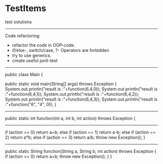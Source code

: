 # TestItems
test solutions
*******************************************
Code refactoring:
- refactor the code in OOP-code.
- if/else-, switch/case, ?- Operators are forbidden
- try to use generics.
- create useful junit-test
*******************************************
public class Main {

public static void main(String[] args) throws Exception {
System.out.println("result is :"+function(6,4,0));
System.out.println("result is :"+function(6,4,1));
System.out.println("result is :"+function(6,4,2));
System.out.println("result is :"+function(6,4,3));
System.out.println("result is :"+function("6", "4", 0));
}
***********************************************
public static int function(int a, int b, int action) throws Exception
{
***********************************************
if (action == 0)
return a+b;
else if (action == 1)
return a-b;
else if (action == 2)
return a*b;
else if (action == 3)
return a/b;
throw new Exception();
}
***********************************************
public static String function(String a, String b, int action) throws Exception
{
if (action == 0)
return a+b;
throw new Exception();
}
}
